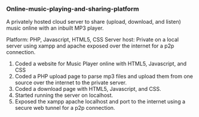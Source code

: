 ### Online-music-playing-and-sharing-platform

A privately hosted cloud server to share (upload, download, and listen) music online with an inbuilt MP3 player.

Platform: PHP, Javascript, HTML5, CSS
Server host: Private on a local server using xampp and apache exposed over the internet for a p2p connection.

1.	Coded a website for Music Player online with HTML5, Javascript, and CSS
2.	Coded a PHP upload page to parse mp3 files and upload them from one source over the internet to the private server.
3.	Coded a download page with HTML5, Javascript, and CSS.
4.	Started running the server on localhost.
5.	Exposed the xampp apache localhost and port to the internet using a secure web tunnel for a p2p connection.
